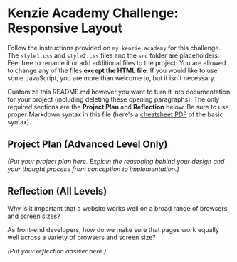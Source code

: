 # Kenzie Academy Challenge: Responsive Layout

Follow the instructions provided on `my.kenzie.academy` for this challenge. The `style1.css` and `style2.css` files and the `src` folder are placeholders. Feel free to rename it or add additional files to the project. You are allowed to change any of the files **except the HTML file**. If you would like to use some JavaScript, you are more than welcome to, but it isn't necessary.

Customize this README.md however you want to turn it into documentation for your project (including deleting these opening paragraphs). The only required sections are the **Project Plan** and **Reflection** below. Be sure to use proper Markdown syntax in this file (here's a [cheatsheet PDF](https://guides.github.com/pdfs/markdown-cheatsheet-online.pdf) of the basic syntax).

## Project Plan (Advanced Level Only)

_(Put your project plan here. Explain the reasoning behind your design and your thought process from conception to implementation.)_

## Reflection (All Levels)

Why is it important that a website works well on a broad range of browsers and screen sizes?
 
As front-end developers, how do we make sure that pages work equally well across a variety of browsers and screen size?

_(Put your reflection answer here.)_